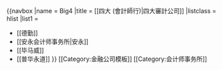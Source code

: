 {{navbox
|name = Big4
|title = [[四大 (會計師行)|四大審計公司]]
|listclass = hlist
|list1 =
* [[德勤]]
* [[安永会计师事务所|安永]]
* [[毕马威]]
* [[普华永道]]
}}<noinclude>
[[Category:金融公司模板]]
[[Category:会计师事务所]]
</noinclude>